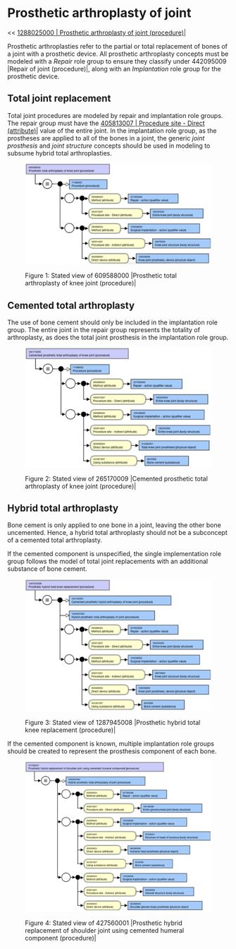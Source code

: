 # Prosthetic arthroplasty of joint

<< [ 1288025000 | Prosthetic arthroplasty of joint (procedure)|](http://snomed.info/id/1288025000 "1288025000 | Prosthetic arthroplasty of joint \(procedure\) |")

Prosthetic arthroplasties refer to the partial or total replacement of bones of a joint with a prosthetic device. All prosthetic arthroplasty concepts must be modeled with a _Repair_ role group to ensure they classify under 442095009 |Repair of joint (procedure)|, along with an _Implantation_ role group for the prosthetic device.

## Total joint replacement

Total joint procedures are modeled by repair and implantation role groups. The repair group must have the [ 405813007 | Procedure site - Direct (attribute)|](http://snomed.info/id/405813007 "405813007 | Procedure site - Direct \(attribute\) |") value of the entire joint. In the implantation role group, as the prostheses are applied to all of the bones in a joint, the generic _joint prosthesis_ and _joint structure_ concepts should be used in modeling to subsume hybrid total arthroplasties.

<figure><img src="images/273518966.png" alt="" title=""><figcaption><p>Figure 1: Stated view of 609588000 |Prosthetic total arthroplasty of knee joint (procedure)|</p></figcaption></figure>

  

## Cemented total arthroplasty

The use of bone cement should only be included in the implantation role group. The entire joint in the repair group represents the totality of arthroplasty, as does the total joint prosthesis in the implantation role group.

<figure><img src="images/273518965.png" alt="" title=""><figcaption><p>Figure 2: Stated view of 265170009 |Cemented prosthetic total arthroplasty of knee joint (procedure)|</p></figcaption></figure>

  

## Hybrid total arthroplasty

Bone cement is only applied to one bone in a joint, leaving the other bone uncemented. Hence, a hybrid total arthroplasty should not be a subconcept of a cemented total arthroplasty.

If the cemented component is unspecified, the single implementation role group follows the model of total joint replacements with an additional substance of bone cement.

<figure><img src="images/273518964.png" alt="" title=""><figcaption><p>Figure 3: Stated view of 1287945008 |Prosthetic hybrid total knee replacement (procedure)|</p></figcaption></figure>

  

If the cemented component is known, multiple implantation role groups should be created to represent the prosthesis component of each bone.

<figure><img src="images/273518963.png" alt="" title=""><figcaption><p>Figure 4: Stated view of 427560001 |Prosthetic hybrid replacement of shoulder joint using cemented humeral component (procedure)|</p></figcaption></figure>

  

  

